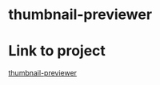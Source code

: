 # thumbnail-previewer

# Link to project
<a href="https://draconcode.github.io/thumbnail-previewer" target="_blank">thumbnail-previewer</a>

